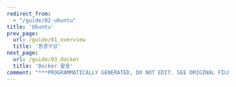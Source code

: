 ```yaml
---
redirect_from:
  - "/guide/02-ubuntu"
title: 'Ubuntu'
prev_page:
  url: /guide/01_overview
  title: '환경구성'
next_page:
  url: /guide/03_docker
  title: 'Docker 활용'
comment: "***PROGRAMMATICALLY GENERATED, DO NOT EDIT. SEE ORIGINAL FILES IN /content***"
---
```

